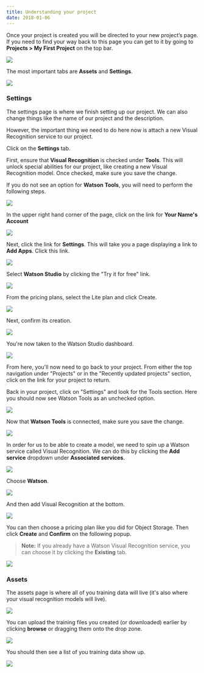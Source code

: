 ```yaml
---
title: Understanding your project
date: 2018-01-06
---
```


Once your project is created you will be directed to your new project’s page. If you need to find your way back to this page you can get to it by going to **Projects > My First Project** on the top bar.

![](https://cdn-images-1.medium.com/max/6208/1*XeBOPqzuso_oyUJQV6Tybg.png)

The most important tabs are **Assets** and **Settings**.

![](https://cdn-images-1.medium.com/max/6208/1*tJHIZdKjYhOy2gHj_VgNwQ.png)

### Settings

The settings page is where we finish setting up our project. We can also change things like the name of our project and the description.

However, the important thing we need to do here now is attach a new Visual Recognition service to our project.

Click on the **Settings** tab.

First, ensure that **Visual Recognition** is checked under **Tools**. This will unlock special abilities for our project, like creating a new Visual Recognition model. Once checked, make sure you save the change.

<!-- NEW STEPS FOR ADDING WATSON TOOLS -->

If you do not see an option for **Watson Tools**, you will need to perform the following steps. 

![](assets/watson-tools-missing-1.png)

In the upper right hand corner of the page, click on the link for **Your Name's Account**

![](assets/watson-tools-missing-settings.png)

Next, click the link for **Settings**. This will take you a page displaying a link to **Add Apps**. Click this link.

![](assets/watson-tools-missing-add-apps.png)

Select **Watson Studio** by clicking the "Try it for free" link.

![](assets/watson-tools-missing-select-studio.png)

From the pricing plans, select the Lite plan and click Create.

![](assets/watson-tools-missing-select-studio-3.png)

Next, confirm its creation.

![](assets/watson-tools-missing-select-studio-confirm.png)

You're now taken to the Watson Studio dashboard.

![](assets/watson-tools-missing-studio-dashboard.png)

From here, you'll now need to go back to your project. From either the top navigation under "Projects" or in the "Recently updated projects" section, click on the link for your project to return.

Back in your project, click on "Settings" and look for the Tools section. Here you should now see Watson Tools as an unchecked option.

![](assets/watson-tools-missing-unchecked-box.png)

Now that **Watson Tools** is connected, make sure you save the change.

![](assets/watson-tools-missing-checked-box.png)

<!-- END -->

In order for us to be able to create a model, we need to spin up a Watson service called Visual Recognition. We can do this by clicking the **Add service** dropdown under **Associated services**.

![](https://cdn-images-1.medium.com/max/6208/1*nvK4iUnouTwVM5eMbm8E1Q.png)

Choose **Watson**.

![](https://cdn-images-1.medium.com/max/6208/1*0C04p9N0UPeAxOR8aePm_A.png)

And then add Visual Recognition at the bottom.

![](https://cdn-images-1.medium.com/max/6208/1*w1swC8URKDcwVCXMPSjBMw.png)

You can then choose a pricing plan like you did for Object Storage. Then click **Create** and **Confirm** on the following popup.
> **Note:** If you already have a Watson Visual Recognition service, you can choose it by clicking the **Existing** tab.

![](https://cdn-images-1.medium.com/max/6208/1*uWmFqo70ULerPRP7q2Qtyw.png)

### Assets

The assets page is where all of you training data will live (it's also where your visual recognition models will live).

![](https://cdn-images-1.medium.com/max/6208/1*Vrat4g1QzqOq8DZWOQoWUQ.png)

You can upload the training files you created (or downloaded) earlier by clicking **browse** or dragging them onto the drop zone.

![](https://cdn-images-1.medium.com/max/6208/1*UdNqA50sZG6ekN7lH31KUA.png)

You should then see a list of you training data show up.

![](https://cdn-images-1.medium.com/max/6208/1*NqGRhrxMwy6UABy-cIsIiw.png)
